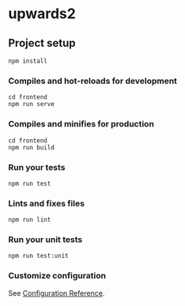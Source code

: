 # upwards2

## Project setup
```
npm install
```

### Compiles and hot-reloads for development
```
cd frontend
npm run serve
```

### Compiles and minifies for production
```
cd frontend
npm run build
```

### Run your tests
```
npm run test
```

### Lints and fixes files
```
npm run lint
```

### Run your unit tests
```
npm run test:unit
```

### Customize configuration
See [Configuration Reference](https://cli.vuejs.org/config/).
